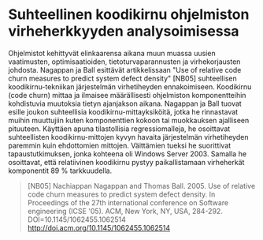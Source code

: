 # Suhteellinen koodikirnu ohjelmiston virheherkkyyden analysoimisessa

Ohjelmistot kehittyvät elinkaarensa aikana muun muassa uusien vaatimusten, optimisaatioiden, tietoturvaparannusten ja 
virhekorjausten johdosta. Nagappan ja Ball esittävät artikkelissaan "Use of relative code churn measures to predict 
system defect density" [NB05] suhteellisen koodikirnu-tekniikan järjestelmän virhetiheyden ennakoimiseen. Koodikirnu 
(code churn) mittaa ja ilmaisee määrällisesti ohjelmiston komponentteihin kohdistuvia muutoksia tietyn ajanjakson 
aikana. Nagappan ja Ball tuovat esille joukon suhteellisia koodikirnu-mittayksiköitä, jotka he rinnastavat muihin 
muuttujiin kuten komponenttien kokoon tai muokkauksen ajalliseen pituuteen. Käyttäen apuna tilastollisia 
regressiomalleja, he osoittavat suhteellisten koodikirnu-mittojen kyvyn havaita järjestelmän virhetiheyden paremmin 
kuin ehdottomien mittojen. Väittämien tueksi he suorittivat tapaustutkimuksen, jonka kohteena oli Windows Server 2003. 
Samalla he osoittavat, että relatiivinen koodikirnu pystyy paikallistamaan virheherkät komponentit 89 % tarkkuudella.

> [NB05] Nachiappan Nagappan and Thomas Ball. 2005. Use of relative code churn measures to predict system defect 
> density. In Proceedings of the 27th international conference on Software engineering (ICSE '05). ACM, New York, NY, 
> USA, 284-292. DOI=10.1145/1062455.1062514 http://doi.acm.org/10.1145/1062455.1062514